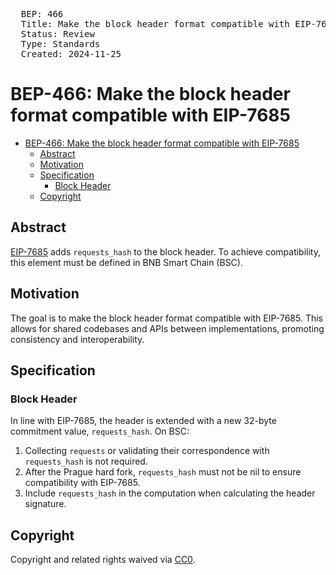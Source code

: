 <pre>
  BEP: 466
  Title: Make the block header format compatible with EIP-7685
  Status: Review
  Type: Standards
  Created: 2024-11-25
</pre>

# BEP-466: Make the block header format compatible with EIP-7685

- [BEP-466: Make the block header format compatible with EIP-7685](#bep-466-make-the-block-header-format-compatible-with-eip-7685)
  - [Abstract](#abstract)
  - [Motivation](#motivation)
  - [Specification](#specification)
    - [Block Header](#block-header)
  - [Copyright](#copyright)


## Abstract

[EIP-7685](https://github.com/ethereum/EIPs/blob/master/EIPS/eip-7685.md) adds `requests_hash` to the block header. To achieve compatibility, this element must be defined in BNB Smart Chain (BSC).

## Motivation

The goal is to make the block header format compatible with EIP-7685. This allows for shared codebases and APIs between implementations, promoting consistency and interoperability.

## Specification

### Block Header

In line with EIP-7685, the header is extended with a new 32-byte commitment value, `requests_hash`. On BSC:

1. Collecting `requests` or validating their correspondence with `requests_hash` is not required.
2. After the Prague hard fork, `requests_hash` must not be nil to ensure compatibility with EIP-7685.
3. Include `requests_hash` in the computation when calculating the header signature.

## Copyright

Copyright and related rights waived via [CC0](https://creativecommons.org/publicdomain/zero/1.0/).
